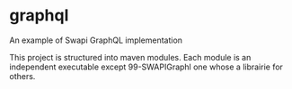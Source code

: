 # graphql
An example of Swapi GraphQL implementation

This project is structured into maven modules.
Each module is an independent executable except 99-SWAPIGraphl one whose a librairie for others.
